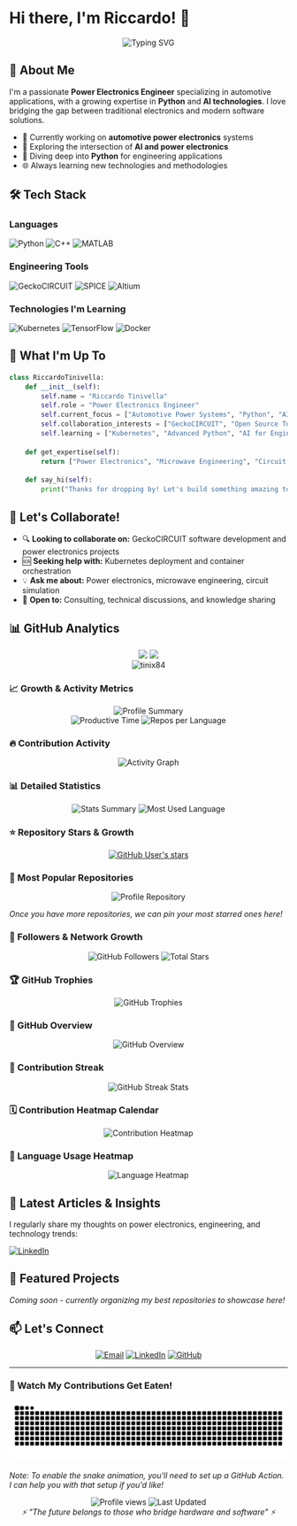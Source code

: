 # Hi there, I'm Riccardo! 👋

<div align="center">
  <img src="https://readme-typing-svg.herokuapp.com?font=Fira+Code&pause=1000&color=2E9EF7&center=true&vCenter=true&width=435&lines=Power+Electronics+Engineer;Python+%26+AI+Enthusiast;Circuit+Designer;Microwave+Specialist" alt="Typing SVG" />
</div>

## 🚀 About Me

I'm a passionate **Power Electronics Engineer** specializing in automotive applications, with a growing expertise in **Python** and **AI technologies**. I love bridging the gap between traditional electronics and modern software solutions.

- 🔋 Currently working on **automotive power electronics** systems
- 🤖 Exploring the intersection of **AI and power electronics**
- 🐍 Diving deep into **Python** for engineering applications
- 🌐 Always learning new technologies and methodologies

## 🛠️ Tech Stack

### Languages
![Python](https://img.shields.io/badge/Python-3776AB?style=for-the-badge&logo=python&logoColor=white)
![C++](https://img.shields.io/badge/C++-00599C?style=for-the-badge&logo=c%2B%2B&logoColor=white)
![MATLAB](https://img.shields.io/badge/MATLAB-0076A8?style=for-the-badge&logo=mathworks&logoColor=white)

### Engineering Tools
![GeckoCIRCUIT](https://img.shields.io/badge/GeckoCIRCUIT-FF6B35?style=for-the-badge)
![SPICE](https://img.shields.io/badge/SPICE-4285F4?style=for-the-badge)
![Altium](https://img.shields.io/badge/Altium-A5915F?style=for-the-badge)

### Technologies I'm Learning
![Kubernetes](https://img.shields.io/badge/Kubernetes-326CE5?style=for-the-badge&logo=kubernetes&logoColor=white)
![TensorFlow](https://img.shields.io/badge/TensorFlow-FF6F00?style=for-the-badge&logo=tensorflow&logoColor=white)
![Docker](https://img.shields.io/badge/Docker-2496ED?style=for-the-badge&logo=docker&logoColor=white)

## 🎯 What I'm Up To

```python
class RiccardoTinivella:
    def __init__(self):
        self.name = "Riccardo Tinivella"
        self.role = "Power Electronics Engineer"
        self.current_focus = ["Automotive Power Systems", "Python", "AI/ML"]
        self.collaboration_interests = ["GeckoCIRCUIT", "Open Source Tools"]
        self.learning = ["Kubernetes", "Advanced Python", "AI for Engineering"]
        
    def get_expertise(self):
        return ["Power Electronics", "Microwave Engineering", "Circuit Design"]
        
    def say_hi(self):
        print("Thanks for dropping by! Let's build something amazing together!")
```

## 🤝 Let's Collaborate!

- 🔍 **Looking to collaborate on:** GeckoCIRCUIT software development and power electronics projects
- 🆘 **Seeking help with:** Kubernetes deployment and container orchestration
- 💡 **Ask me about:** Power electronics, microwave engineering, circuit simulation
- 🎯 **Open to:** Consulting, technical discussions, and knowledge sharing

## 📊 GitHub Analytics

<div align="center">
  <img height="180em" src="https://github-readme-stats.vercel.app/api?username=tinix84&show_icons=true&theme=tokyonight&include_all_commits=true&count_private=true"/>
  <img height="180em" src="https://github-readme-stats.vercel.app/api/top-langs/?username=tinix84&layout=compact&theme=tokyonight"/>
</div>

<div align="center">
  <img src="https://github-readme-streak-stats.herokuapp.com/?user=tinix84&theme=tokyonight" alt="tinix84" />
</div>

### 📈 Growth & Activity Metrics

<div align="center">
  <img src="https://github-profile-summary-cards.vercel.app/api/cards/profile-details?username=tinix84&theme=tokyonight" alt="Profile Summary"/>
</div>

<div align="center">
  <img src="https://github-profile-summary-cards.vercel.app/api/cards/productive-time?username=tinix84&theme=tokyonight" alt="Productive Time"/>
  <img src="https://github-profile-summary-cards.vercel.app/api/cards/repos-per-language?username=tinix84&theme=tokyonight" alt="Repos per Language"/>
</div>

### 🔥 Contribution Activity

<div align="center">
  <img src="https://github-readme-activity-graph.vercel.app/graph?username=tinix84&theme=tokyo-night&hide_border=true&area=true" alt="Activity Graph"/>
</div>

### 📊 Detailed Statistics

<div align="center">
  <img src="https://github-profile-summary-cards.vercel.app/api/cards/stats?username=tinix84&theme=tokyonight" alt="Stats Summary"/>
  <img src="https://github-profile-summary-cards.vercel.app/api/cards/most-commit-language?username=tinix84&theme=tokyonight" alt="Most Used Language"/>
</div>

### ⭐ Repository Stars & Growth

<div align="center">
  
[![GitHub User's stars](https://img.shields.io/github/stars/tinix84?affiliations=OWNER%2CCOLLABORATOR&style=for-the-badge&logo=github&label=Total%20Stars&color=yellow)](https://github.com/tinix84?tab=repositories)

</div>

### 🌟 Most Popular Repositories

<div align="center">
  <img src="https://github-readme-stats.vercel.app/api/pin/?username=tinix84&repo=tinix84&theme=tokyonight" alt="Profile Repository"/>
</div>

*Once you have more repositories, we can pin your most starred ones here!*

### 👥 Followers & Network Growth

<div align="center">
  <img src="https://img.shields.io/github/followers/tinix84?label=Followers&style=for-the-badge&logo=github&color=blue" alt="GitHub Followers"/>
  <img src="https://img.shields.io/github/stars/tinix84?label=Total%20Stars&style=for-the-badge&logo=github&color=yellow" alt="Total Stars"/>
</div>

### 🏆 GitHub Trophies

<div align="center">
  <img src="https://github-profile-trophy.vercel.app/?username=tinix84&theme=onedark&no-frame=true&no-bg=true&row=1&column=6" alt="GitHub Trophies"/>
</div>

### 📅 GitHub Overview

<div align="center">
  <img src="https://github-readme-stats.vercel.app/api?username=tinix84&show_icons=true&theme=tokyonight&include_all_commits=true&count_private=true&hide_border=true" alt="GitHub Overview"/>
</div>

### 🎯 Contribution Streak

<div align="center">
  <img src="https://streak-stats.demolab.com?user=tinix84&theme=tokyonight&hide_border=true&date_format=M%20j%5B%2C%20Y%5D" alt="GitHub Streak Stats"/>
</div>

### 🗓️ Contribution Heatmap Calendar

<div align="center">
  <img src="https://github-readme-activity-graph.vercel.app/graph?username=tinix84&theme=tokyo-night&hide_border=true&area=true&height=300" alt="Contribution Heatmap"/>
</div>

### 🎨 Language Usage Heatmap

<div align="center">
  <img src="https://github-readme-stats.vercel.app/api/top-langs/?username=tinix84&layout=compact&theme=tokyonight&hide_border=true&langs_count=8" alt="Language Heatmap"/>
</div>

## 📝 Latest Articles & Insights

I regularly share my thoughts on power electronics, engineering, and technology trends:

[![LinkedIn](https://img.shields.io/badge/LinkedIn-0077B5?style=for-the-badge&logo=linkedin&logoColor=white)](https://www.linkedin.com/in/riccardotinivella/)

## 🌟 Featured Projects

*Coming soon - currently organizing my best repositories to showcase here!*

## 📫 Let's Connect

<div align="center">
  
[![Email](https://img.shields.io/badge/Email-D14836?style=for-the-badge&logo=gmail&logoColor=white)](mailto:tinix84@gmail.com)
[![LinkedIn](https://img.shields.io/badge/LinkedIn-0077B5?style=for-the-badge&logo=linkedin&logoColor=white)](https://www.linkedin.com/in/riccardotinivella/)
[![GitHub](https://img.shields.io/badge/GitHub-100000?style=for-the-badge&logo=github&logoColor=white)](https://github.com/tinix84)

</div>

---

### 🐍 Watch My Contributions Get Eaten!

<div align="center">
  <img src="https://github.com/tinix84/tinix84/blob/output/github-contribution-grid-snake.svg" alt="Snake animation" />
</div>

*Note: To enable the snake animation, you'll need to set up a GitHub Action. I can help you with that setup if you'd like!*

<div align="center">
  <img src="https://komarev.com/ghpvc/?username=tinix84&color=blueviolet&style=flat-square&label=Profile+Views" alt="Profile views" />
  <img src="https://img.shields.io/badge/Profile%20Updated-September%202025-brightgreen?style=flat-square" alt="Last Updated" />
</div>

<div align="center">
  <i>⚡ "The future belongs to those who bridge hardware and software" ⚡</i>
</div>
